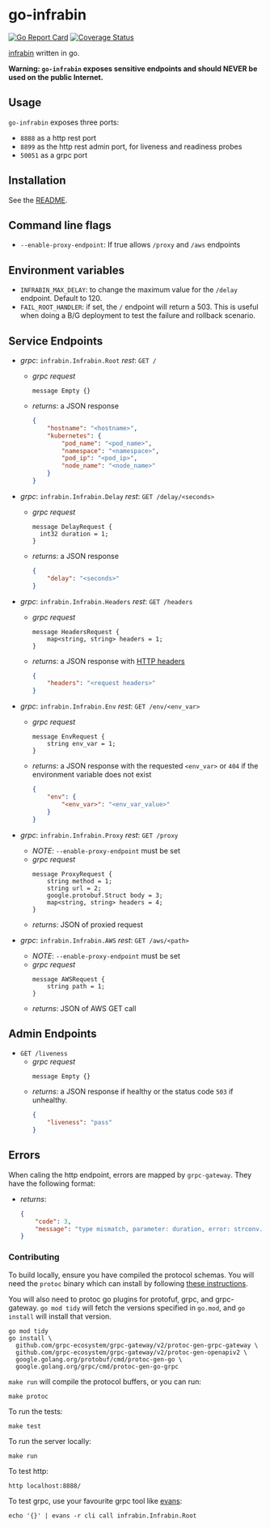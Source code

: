 # go-infrabin

[![Go Report Card](https://goreportcard.com/badge/github.com/maruina/go-infrabin)](https://goreportcard.com/report/github.com/maruina/go-infrabin)
[![Coverage Status](https://coveralls.io/repos/github/maruina/go-infrabin/badge.svg?branch=master)](https://coveralls.io/github/maruina/go-infrabin?branch=master)

[infrabin](https://github.com/maruina/infrabin) written in go.

**Warning: `go-infrabin` exposes sensitive endpoints and should NEVER be used on the public Internet.**

## Usage

`go-infrabin` exposes three ports:

* `8888` as a http rest port
* `8899` as the http rest admin port, for liveness and readiness probes
* `50051` as a grpc port


## Installation

See the [README](./chart/go-infrabin/README.md).

## Command line flags

* `--enable-proxy-endpoint`: If true allows `/proxy` and `/aws` endpoints

## Environment variables

* `INFRABIN_MAX_DELAY`: to change the maximum value for the `/delay` endpoint. Default to 120.
* `FAIL_ROOT_HANDLER`: if set, the `/` endpoint will return a 503. This is useful when doing a B/G deployment to test the failure and rollback scenario.

## Service Endpoints

* _grpc_: `infrabin.Infrabin.Root` _rest_: `GET /`
    * _grpc request_
        ```
        message Empty {}
        ```
    * _returns_: a JSON response
        ```json
        {
            "hostname": "<hostname>",
            "kubernetes": {
                "pod_name": "<pod_name>",
                "namespace": "<namespace>",
                "pod_ip": "<pod_ip>",
                "node_name": "<node_name>"
            }
        }
        ```

* _grpc_: `infrabin.Infrabin.Delay` _rest_: `GET /delay/<seconds>`
    * _grpc request_
        ```
        message DelayRequest {
          int32 duration = 1;
        }
        ```
    * _returns_: a JSON response
        ```json
        {
            "delay": "<seconds>"
        }
        ```

* _grpc_: `infrabin.Infrabin.Headers` _rest_: `GET /headers`
    * _grpc request_
        ```
        message HeadersRequest {
            map<string, string> headers = 1;
        }
        ```
    * _returns_: a JSON response with [HTTP headers](https://pkg.go.dev/net/http?tab=doc#Header)
        ```json
        {
            "headers": "<request headers>"
        }
        ```

* _grpc_: `infrabin.Infrabin.Env` _rest_: `GET /env/<env_var>`
    * _grpc request_
        ```
        message EnvRequest {
            string env_var = 1;
        }
        ```
    * _returns_: a JSON response with the requested `<env_var>` or `404` if the environment variable does not exist
        ```json
        {
            "env": {
                "<env_var>": "<env_var_value>"
            }
        }
        ```

* _grpc_: `infrabin.Infrabin.Proxy` _rest_: `GET /proxy`
    * _NOTE_: `--enable-proxy-endpoint` must be set
    * _grpc request_
        ```
        message ProxyRequest {
            string method = 1;
            string url = 2;
            google.protobuf.Struct body = 3;
            map<string, string> headers = 4;
        }
        ```
    * _returns_:
        JSON of proxied request

* _grpc_: `infrabin.Infrabin.AWS` _rest_: `GET /aws/<path>`
    * _NOTE_: `--enable-proxy-endpoint` must be set
    * _grpc request_
        ```
        message AWSRequest {
            string path = 1;
        }
        ```
    * _returns_:
        JSON of AWS GET call


## Admin Endpoints

* `GET /liveness`
    * _grpc request_
        ```
        message Empty {}
        ```
    * _returns_: a JSON response if healthy or the status code `503` if unhealthy.
        ```json
        {
            "liveness": "pass"
        }
        ```

## Errors

When caling the http endpoint, errors are mapped by `grpc-gateway`. They
have the following format:
  * _returns_:
    ```json
    {
        "code": 3,
        "message": "type mismatch, parameter: duration, error: strconv.ParseInt: parsing \"21asd\": invalid syntax"
    }
    ```


### Contributing

To build locally, ensure you have compiled the protocol schemas. You
will need the `protoc` binary which can install by following
[these instructions][protoc].

You will also need to protoc go plugins for protofuf, grpc, and
grpc-gateway. `go mod tidy` will fetch the versions specified in
`go.mod`, and `go install` will install that version.

```shell
go mod tidy
go install \
  github.com/grpc-ecosystem/grpc-gateway/v2/protoc-gen-grpc-gateway \
  github.com/grpc-ecosystem/grpc-gateway/v2/protoc-gen-openapiv2 \
  google.golang.org/protobuf/cmd/protoc-gen-go \
  google.golang.org/grpc/cmd/protoc-gen-go-grpc
```

`make run` will compile the protocol
buffers, or you can run:

```shell
make protoc
```

To run the tests:

```shell
make test
```

To run the server locally:

```shell
make run
```

To test http:

```shell
http localhost:8888/
```

To test grpc, use your favourite grpc tool like [evans][evans]:

```shell
echo '{}' | evans -r cli call infrabin.Infrabin.Root
```

[protoc]: https://grpc.io/docs/languages/go/quickstart/#prerequisites
[evans]: https://github.com/ktr0731/evans/
